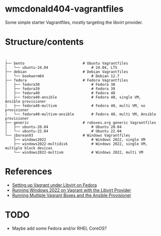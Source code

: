 # wmcdonald404-vagrantfiles
Some simple starter Vagrantfiles, mostly targeting the libvirt provider.

# Structure/contents
```

.
├── bento                           # Ubuntu Vagrantfiles
│   └── ubuntu-24.04                    # 24.04, LTS
├── debian                          # Debian Vagrantfiles
│   └── bookworm64                      # Debian 12.7
├── fedora                          # Fedora Vagrantfiles
│   ├── fedora30                        # Fedora 30
│   ├── fedora39                        # Fedora 39
│   ├── fedora40                        # Fedora 40
│   ├── fedora40-ansible                # Fedora 40, single VM, Ansible provisioner
│   ├── fedora40-multivm                # Fedora 40, multi VM, no provisioner   
│   └── fedora40-multivm-ansible        # Fedora 40, multi VM, Ansible provisioner
├── generic                         # roboxes.org generic Vagrantfiles
│   ├── ubuntu-20.04                    # Ubuntu 20.04
│   └── ubuntu-22.04                    # Ubuntu 22.04
└── jborean93                       # Windows Vagrantfiles
    ├── windows2022                     # Windows 2022, single VM
    ├── windows2022-multidisk           # Windows 2022, single VM, multiple block devices
    └── windows2022-multivm             # Windows 2022, multi VM
```


# References
- [Setting up Vagrant under Libvirt on Fedora](https://wmcdonald404.github.io/github-pages/2024/03/22/linux-vagrant-libvirt-on-fedora.html)
- [Running Windows 2022 on Vagrant with the Libvirt Provider](https://wmcdonald404.github.io/github-pages/2024/03/20/linux-vagrant-windows-boxes.html)
- [Running Multiple Vagrant Boxes and the Ansible Provisioner](https://wmcdonald404.github.io/github-pages/2024/06/09/multiple-vagrant-boxes-with-ansible-provisioner.html)

# TODO
- Maybe add some Fedora and/or RHEL CoreOS?
